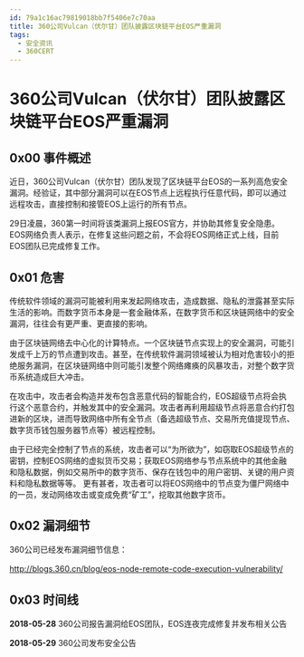 ```yaml
---
id: 79a1c16ac79819018bb7f5406e7c70aa
title: 360公司Vulcan（伏尔甘）团队披露区块链平台EOS严重漏洞
tags: 
  - 安全资讯
  - 360CERT
---
```


# 360公司Vulcan（伏尔甘）团队披露区块链平台EOS严重漏洞

0x00 事件概述
---------


近日，360公司Vulcan（伏尔甘）团队发现了区块链平台EOS的一系列高危安全漏洞。经验证，其中部分漏洞可以在EOS节点上远程执行任意代码，即可以通过远程攻击，直接控制和接管EOS上运行的所有节点。


29日凌晨，360第一时间将该类漏洞上报EOS官方，并协助其修复安全隐患。EOS网络负责人表示，在修复这些问题之前，不会将EOS网络正式上线，目前EOS团队已完成修复工作。


0x01 危害
-------


传统软件领域的漏洞可能被利用来发起网络攻击，造成数据、隐私的泄露甚至实际生活的影响。而数字货币本身是一套金融体系，在数字货币和区块链网络中的安全漏洞，往往会有更严重、更直接的影响。


由于区块链网络去中心化的计算特点。一个区块链节点实现上的安全漏洞，可能引发成千上万的节点遭到攻击。甚至，在传统软件漏洞领域被认为相对危害较小的拒绝服务漏洞，在区块链网络中则可能引发整个网络瘫痪的风暴攻击，对整个数字货币系统造成巨大冲击。


在攻击中，攻击者会构造并发布包含恶意代码的智能合约，EOS超级节点将会执行这个恶意合约，并触发其中的安全漏洞。攻击者再利用超级节点将恶意合约打包进新的区块，进而导致网络中所有全节点（备选超级节点、交易所充值提现节点、数字货币钱包服务器节点等）被远程控制。


 由于已经完全控制了节点的系统，攻击者可以“为所欲为”，如窃取EOS超级节点的密钥，控制EOS网络的虚拟货币交易；获取EOS网络参与节点系统中的其他金融和隐私数据，例如交易所中的数字货币、保存在钱包中的用户密钥、关键的用户资料和隐私数据等等。 更有甚者，攻击者可以将EOS网络中的节点变为僵尸网络中的一员，发动网络攻击或变成免费“矿工”，挖取其他数字货币。


0x02 漏洞细节
---------


360公司已经发布漏洞细节信息：


<http://blogs.360.cn/blog/eos-node-remote-code-execution-vulnerability/>　


0x03 时间线
--------


**2018-05-28** 360公司报告漏洞给EOS团队，EOS连夜完成修复并发布相关公告


**2018-05-29** 360公司发布安全公告


